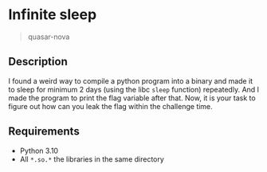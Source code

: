 # Infinite sleep
> quasar-nova 

## Description
I found a weird way to compile a python program into a binary and made it to sleep for minimum 2 days (using the libc `sleep` function) repeatedly. And I made the program to print the flag variable after that.
Now, it is your task to figure out how can you leak the flag within the challenge time.

## Requirements
+ Python 3.10
+ All `*.so.*` the libraries in the same directory
